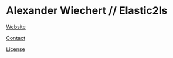 # Alexander Wiechert // Elastic2ls

[Website](https://www.elastic2ls.com/)

[Contact](info@elastic2ls.com)

[License](https://github.com/AlexanderWiechert/.github/blob/main/LICENSE)
